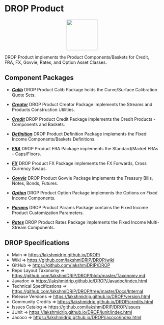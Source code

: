 # DROP Product

<p align="center"><img src="https://github.com/lakshmiDRIP/DROP/blob/master/DRIP_Logo.gif?raw=true" width="100"></p>

DROP Product implements the Product Components/Baskets for Credit, FRA, FX, Govvie, Rates, and Option Asset
	Classes.


## Component Packages

 * [***Calib***](https://github.com/lakshmiDRIP/DROP/tree/master/src/main/java/org/drip/product/calib)
 DROP Product Calib Package holds the Curve/Surface Calibration Quote Sets.

 * [***Creator***](https://github.com/lakshmiDRIP/DROP/tree/master/src/main/java/org/drip/product/creator)
 DROP Product Creator Package implements the Streams and Products Construction Utilities.

 * [***Credit***](https://github.com/lakshmiDRIP/DROP/tree/master/src/main/java/org/drip/product/credit)
 DROP Product Credit Package implements the Credit Products - Components and Baskets.

 * [***Definition***](https://github.com/lakshmiDRIP/DROP/tree/master/src/main/java/org/drip/product/definition)
 DROP Product Definition Package implements the Fixed Income Components/Baskets Definitions.

 * [***FRA***](https://github.com/lakshmiDRIP/DROP/tree/master/src/main/java/org/drip/product/fra)
 DROP Product FRA Package implements the Standard/Market FRAs - Caps/Floors.

 * [***FX***](https://github.com/lakshmiDRIP/DROP/tree/master/src/main/java/org/drip/product/fx)
 DROP Product FX Package implements the FX Forwards, Cross Currency Swaps.

 * [***Govvie***](https://github.com/lakshmiDRIP/DROP/tree/master/src/main/java/org/drip/product/govvie)
 DROP Product Govvie Package implements the Treasury Bills, Notes, Bonds, Futures.

 * [***Option***](https://github.com/lakshmiDRIP/DROP/tree/master/src/main/java/org/drip/product/option)
 DROP Product Option Package implements the Options on Fixed Income Components.

 * [***Params***](https://github.com/lakshmiDRIP/DROP/tree/master/src/main/java/org/drip/product/params)
 DROP Product Params Package contains the Fixed Income Product Customization Parameters.

 * [***Rates***](https://github.com/lakshmiDRIP/DROP/tree/master/src/main/java/org/drip/product/rates)
 DROP Product Rates Package implements the Fixed Income Multi-Stream Components.


## DROP Specifications

 * Main                     => https://lakshmidrip.github.io/DROP/
 * Wiki                     => https://github.com/lakshmiDRIP/DROP/wiki
 * GitHub                   => https://github.com/lakshmiDRIP/DROP
 * Repo Layout Taxonomy     => https://github.com/lakshmiDRIP/DROP/blob/master/Taxonomy.md
 * Javadoc                  => https://lakshmidrip.github.io/DROP/Javadoc/index.html
 * Technical Specifications => https://github.com/lakshmiDRIP/DROP/tree/master/Docs/Internal
 * Release Versions         => https://lakshmidrip.github.io/DROP/version.html
 * Community Credits        => https://lakshmidrip.github.io/DROP/credits.html
 * Issues Catalog           => https://github.com/lakshmiDRIP/DROP/issues
 * JUnit                    => https://lakshmidrip.github.io/DROP/junit/index.html
 * Jacoco                   => https://lakshmidrip.github.io/DROP/jacoco/index.html
